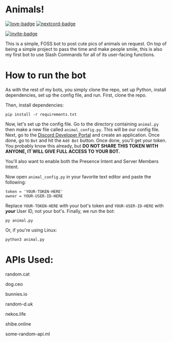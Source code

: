 # Animals!

[![love-badge][]][love] [![nextcord-badge][]][nextcord]

[![invite-badge][]][invite]

This is a simple, FOSS bot to post cute pics of animals on request. On top of being a simple project to pass the time and make people smile, this is also my first bot to use Slash Commands for all of its user-facing functions.

# How to run the bot
As with the rest of my bots, you simply clone the repo, set up Python, install dependencies, set up the config file, and run. First, clone the repo.

Then, install dependencies:
```
pip install -r requirements.txt
```
Now, let's set up the config file.
Go to the directory containing `animal.py` then make a new file called `animal_config.py`. This will be our config file.
Next, go to the [Discord Developer Portal](https://discordapp.com/developers/applications/) and create an application. Once done, go to `Bot` and hit the `Add Bot` button. Once done, you'll get your token. You probably know this already, but **DO NOT SHARE THIS TOKEN WITH ANYONE, IT WILL GIVE FULL ACCESS TO YOUR BOT.**

You'll also want to enable both the Presence Intent and Server Members Intent.

Now open `animal_config.py` in your favorite text editor and paste the following:
```
token = 'YOUR-TOKEN-HERE'
owner = YOUR-USER-ID-HERE
```
Replace `YOUR-TOKEN-HERE` with your bot's token and `YOUR-USER-ID-HERE` with ***your*** User ID, not your bot's.
Finally, we run the bot:
```
py animal.py
```
Or, if you're using Linux:
```
python3 animal.py
```

# APIs Used:
random.cat

dog.ceo

bunnies.io

random-d.uk

nekos.life

shibe.online

some-random-api.ml

[invite]: https://discord.com/api/oauth2/authorize?client_id=954166535818215454&permissions=137439340608&scope=bot%20applications.commands
[invite-badge]: https://img.shields.io/badge/invite%20me!-click%20here-black.svg?style=for-the-badge&colorB=7289DA

[love]: https://lillie2523.carrd.co
[love-badge]: https://custom-icon-badges.herokuapp.com/badge/-Made%20with%20love...-555555?style=for-the-badge&logo=heart

[nextcord]: https://github.com/nextcord/nextcord
[nextcord-badge]: https://custom-icon-badges.herokuapp.com/badge/-...and%20Nextcord-555555?style=for-the-badge&logo=nextcord
